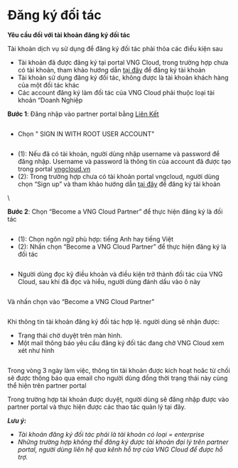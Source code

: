 # Đăng ký đối tác

**Yêu cầu đối với tài khoản đăng ký đối tác**

Tài khoản dịch vụ sử dụng để đăng ký đối tác phải thỏa các điều kiện sau

* Tài khoản đã được đăng ký tại portal VNG Cloud, trong trường hợp chưa có tài khoản, tham khảo hướng dẫn [tại đây](dang-ky-doi-tac.md) để đăng ký tài khoản
* Tài khoản sử dụng đăng ký đối tác, không được là tài khoản khách hàng của một đối tác khác
* Các account đăng ký làm đối tác của VNG Cloud phải thuộc loại tài khoản “Doanh Nghiệp

**Bước 1**: Đăng nhập vào partner portal bằng [Liên Kết](https://signin.vngcloud.vn/ap/auth?clientId=c9e78411-f2a2-41ba-a9e4-3c56263c181a\&responseType=code\&codeChallenge=CdvLkCA8WBPfEAaQ\_m6lKBqa5h5YM\_6JwbR5HuCo5vI\&codeChallengeMethod=S256\&appState=b4406579-f18e-4cd9-878d-64ebbc809af7\&redirectUri=https%3A%2F%2Fpartner.console.vngcloud.vn%2Foverview)

<figure><img src="https://docs.vngcloud.vn/download/attachments/59804974/image2023-7-3_11-11-12.png?version=1&#x26;modificationDate=1688357476000&#x26;api=v2" alt=""><figcaption></figcaption></figure>

* Chọn " SIGN IN WITH ROOT USER ACCOUNT"&#x20;

<figure><img src="https://docs.vngcloud.vn/download/attachments/59804974/image2023-7-3_11-13-12.png?version=1&#x26;modificationDate=1688357596000&#x26;api=v2" alt=""><figcaption></figcaption></figure>

* (1): Nếu đã có tài khoản, người dùng nhập username và password để đăng nhập. Username và password là thông tin của account đã được tạo trong portal [vngcloud.vn](http://vngcloud.vn/)
* (2): Trong trường hợp chưa có tài khoản portal vngcloud, người dùng chọn “Sign up” và tham khảo hướng dẫn [tại đây](../huong-dan-su-dung-tai-khoan/dang-ky-tai-khoan.md) để đăng ký tài khoản

\


**Bước 2**: Chọn  “Become a VNG Cloud Partner” để thực hiện đăng ký là đối tác

<figure><img src="https://docs.vngcloud.vn/download/attachments/59804974/image2023-7-3_11-15-20.png?version=1&#x26;modificationDate=1688357724000&#x26;api=v2" alt=""><figcaption></figcaption></figure>

* (1): Chọn ngôn ngữ phù hợp: tiếng Anh hay tiếng Việt
* (2): Nhấn chọn “Become a VNG Cloud Partner” để thực hiện đăng ký là đối tác

<figure><img src="https://docs.vngcloud.vn/download/attachments/59804974/image2023-7-3_11-16-3.png?version=1&#x26;modificationDate=1688357767000&#x26;api=v2" alt=""><figcaption></figcaption></figure>

* Người dùng đọc kỹ điều khoản và điều kiện trở thành đối tác của VNG Cloud, sau khi đã đọc và hiểu, người dùng đánh dấu vào ô này

<figure><img src="https://docs.vngcloud.vn/download/attachments/59804974/image2023-7-3_11-16-42.png?version=1&#x26;modificationDate=1688357806000&#x26;api=v2" alt=""><figcaption></figcaption></figure>

Và nhấn chọn vào “Become a VNG Cloud Partner”

<figure><img src="https://docs.vngcloud.vn/download/attachments/59804974/image2023-7-3_11-17-22.png?version=1&#x26;modificationDate=1688357845000&#x26;api=v2" alt=""><figcaption></figcaption></figure>

Khi thông tin tài khoản đăng ký đối tác hợp lệ. người dùng sẽ nhận được:

* Trạng thái chờ duyệt trên màn hình.
* Một mail thông báo yêu cầu đăng ký đối tác đang chờ VNG Cloud xem xét như hình

<figure><img src="https://docs.vngcloud.vn/download/attachments/59804974/image2023-7-3_11-18-5.png?version=1&#x26;modificationDate=1688357888000&#x26;api=v2" alt=""><figcaption></figcaption></figure>

Trong vòng 3 ngày làm việc, thông tin tài khoản được kích hoạt hoăc từ chối sẽ được thông báo qua email cho người dùng đồng thời trạng thái này cùng thể hiện trên partner portal

Trong trường hợp tài khoản được duyệt, người dùng sẽ đăng nhập được vào partner portal và thực hiện được các thao tác quản lý tại đây.

_**Lưu ý:**_

* _Tài khoản đăng ký đối tác phải là tài khoản có loại = enterprise_
* _Những trường hợp không thể đăng ký được tài khoản đại lý trên partner portal, người dùng liên hệ qua kênh hỗ trợ của VNG Cloud để được hỗ trợ._
